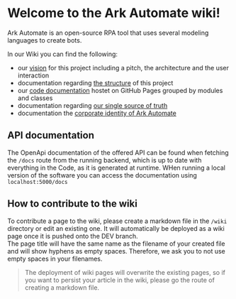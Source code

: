 # Welcome to the Ark Automate wiki!

Ark Automate is an open-source RPA tool that uses several modeling languages to create bots.

In our Wiki you can find the following:

- our [vision](https://github.com/bptlab/ark_automate/wiki/Vision-for-Ark-automate) for this project including a pitch, the architecture and the user interaction
- documentation regarding [the structure](https://github.com/bptlab/ark_automate/wiki/Documentation-Folder-Structure) of this project
- our [code documentation](https://bptlab.github.io/ark_automate/) hostet on GitHub Pages grouped by modules and classes
- documentation regarding [our single source of truth](https://github.com/bptlab/ark_automate/wiki/Documentation-Single-Source-of-Truth)
- documentation the [corporate identity of Ark Automate](https://github.com/bptlab/ark_automate/wiki/Documentation-Corporate-Identity)

## API documentation

The OpenApi documentation of the offered API can be found when fetching the `/docs` route from the running backend, which is up to date with everything in the Code, as it is generated at runtime.
WHen running a local version of the software you can access the documentation using `localhost:5000/docs`

## How to contribute to the wiki

To contribute a page to the wiki, please create a markdown file in the `/wiki` directory or edit an existing one. It will automatically be deployed as a wiki page once it is pushed onto the DEV branch.  
The page title will have the same name as the filename of your created file and will show hyphens as empty spaces. Therefore, we ask you to not use empty spaces in your filenames.

> The deployment of wiki pages will overwrite the existing pages, so if you want to persist your article in the wiki, please go the route of creating a markdown file.
